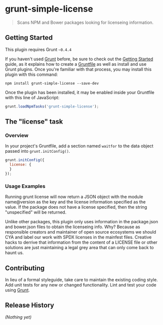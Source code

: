 # grunt-simple-license

> Scans NPM and Bower packages looking for licenseing information.

## Getting Started
This plugin requires Grunt `~0.4.4`

If you haven't used [Grunt](http://gruntjs.com/) before, be sure to check out the [Getting Started](http://gruntjs.com/getting-started) guide, as it explains how to create a [Gruntfile](http://gruntjs.com/sample-gruntfile) as well as install and use Grunt plugins. Once you're familiar with that process, you may install this plugin with this command:

```shell
npm install grunt-simple-license --save-dev
```

Once the plugin has been installed, it may be enabled inside your Gruntfile with this line of JavaScript:

```js
grunt.loadNpmTasks('grunt-simple-license');
```

## The "license" task

### Overview
In your project's Gruntfile, add a section named `waitfor` to the data object passed into `grunt.initConfig()`.

```js
grunt.initConfig({
  license: {
  }
});
```

### Usage Examples

Running grunt license will now return a JSON object with the module name@version as the key and the license information specified as the value. If the package does not have a license specified, then the string "unspecified" will be returned.

Unlike other packages, this plugin only uses information in the package.json and bower.json files to obtain the licenseing info. Why? Because as responsible creators and maintainer of open source ecosystems we should CYA and label our work with SPDX licenses in the mainfest files. Creative hacks to derrive that information from the content of a LICENSE file or other solutions are just maintaining a legal grey area that can only come back to haunt us.

## Contributing
In lieu of a formal styleguide, take care to maintain the existing coding style. Add unit tests for any new or changed functionality. Lint and test your code using [Grunt](http://gruntjs.com/).

## Release History
_(Nothing yet)_
